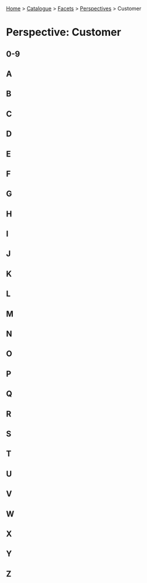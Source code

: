 [Home](../../../README.md) > [Catalogue](../../../Patterns_catalogue.md) > [Facets](../facets.md) > [Perspectives](perspectives.md) > Customer
# Perspective: Customer

## 0-9

## A

## B

## C

## D

## E

## F

## G

## H

## I

## J

## K

## L

## M

## N

## O

## P

## Q

## R

## S

## T

## U

## V

## W

## X

## Y

## Z
